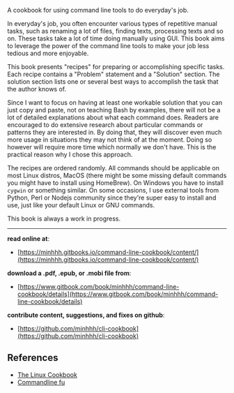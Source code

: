 A cookbook for using command line tools to do everyday's job.

In everyday's job, you often encounter various types of repetitive manual tasks, such as renaming a lot of files, finding texts, processing texts and so on. These tasks take a lot of time doing manually using GUI. This book aims to leverage the power of the command line tools to make your job less tedious and more enjoyable.

This book presents "recipes" for preparing or accomplishing specific tasks. Each recipe contains a "Problem" statement and a "Solution" section. The solution section lists one or several best ways to accomplish the task that the author knows of.

Since I want to focus on having at least one workable solution that you can just copy and paste, not on teaching Bash by examples, there will not be a lot of detailed explanations about what each command does. Readers are encouraged to do extensive research about particular commands or patterns they are interested in. By doing that, they will discover even much more usage in situations they may not think of at the moment. Doing so however will require more time which normally we don't have. This is the practical reason why I chose this approach.

The recipes are ordered randomly. All commands should be applicable on most Linux distros, MacOS (there might be some missing default commands you might have to install using HomeBrew). On Windows you have to install `cygwin` or something similar. On some occasions, I use external tools from Python, Perl or Nodejs community since they're super easy to install and use, just like your default Linux or GNU commands.

This book is always a work in progress.

***

**read online at**:

* [https://minhhh.gitbooks.io/command-line-cookbook/content/](https://minhhh.gitbooks.io/command-line-cookbook/content/)

**download a .pdf, .epub, or .mobi file from**:

* [https://www.gitbook.com/book/minhhh/command-line-cookbook/details](https://www.gitbook.com/book/minhhh/command-line-cookbook/details)

**contribute content, suggestions, and fixes on github**:

* [https://github.com/minhhh/cli-cookbook](https://github.com/minhhh/cli-cookbook)


## References
* [The Linux Cookbook](http://dsl.org/cookbook/cookbook_toc.html)
* [Commandline fu](http://www.commandlinefu.com/)

